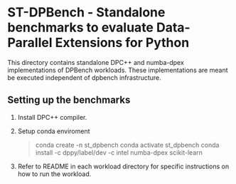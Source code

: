 <!--
SPDX-FileCopyrightText: 2022 - 2024 Intel Corporation

SPDX-License-Identifier: Apache-2.0
-->

# ST-DPBench - Standalone benchmarks to evaluate Data-Parallel Extensions for Python

This directory contains standalone DPC++ and numba-dpex implementations of DPBench workloads. These implementations are meant be executed independent of dpbench infrastructure.

## Setting up the benchmarks

1. Install DPC++ compiler.

2. Setup conda enviroment
   > conda create -n st_dpbench
   > conda activate st_dpbench
   > conda install -c dppy/label/dev -c intel numba-dpex scikit-learn

3. Refer to README in each workload directory for specific instructions on how to run the workload.
